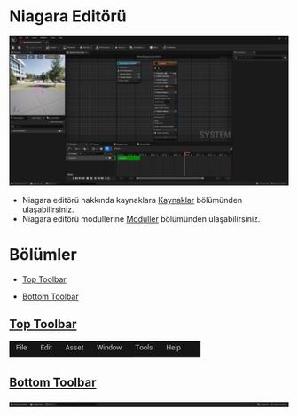# Niagara Editörü
<img src="../../Dosyalar/Niagara_Editor_Ana_Ekran.jpg">


* Niagara editörü hakkında kaynaklara [Kaynaklar](Kaynaklar) bölümünden ulaşabilirsiniz.
* Niagara editörü modullerine [Moduller](Moduller) bölümünden ulaşabilirsiniz.


# Bölümler

* [Top Toolbar](#top-toolbar)

* [Bottom Toolbar](#bottom-toolbar)


## [Top Toolbar](../../Diger/Top%20Toolbar%20(Araç%20Çubugu))
<img src="../../Dosyalar/Niagara_Editor_Top_Toolbar.jpg">



## [Bottom Toolbar](../../Diger/Bottom%20Toolbar%20(Araç%20Çubugu))
<img src="../../Dosyalar/Niagara_Editor_Bottom_Toolbar.jpg">
